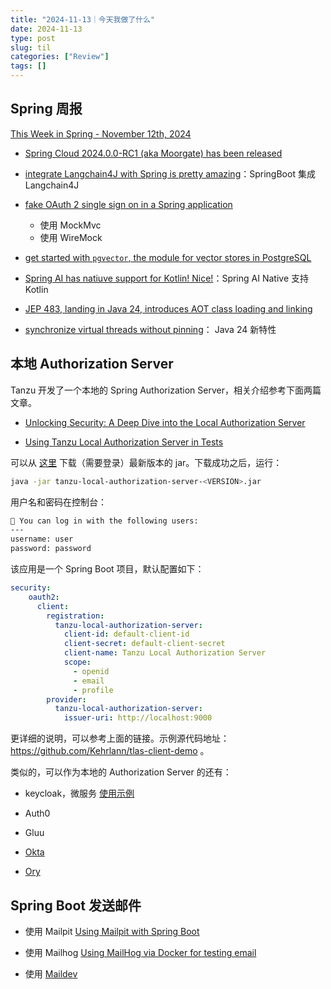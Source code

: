 ```yaml
---
title: "2024-11-13｜今天我做了什么"
date: 2024-11-13
type: post
slug: til
categories: ["Review"]
tags: []
---
```


## Spring 周报

[This Week in Spring - November 12th, 2024](https://spring.io/blog/2024/11/12/this-week-in-spring-november-12th-2024)

- [Spring Cloud 2024.0.0-RC1 (aka Moorgate) has been released](https://spring.io/blog/2024/11/08/spring-cloud-2024-0-0-rc1-aka-moorgate-has-been-released)
- [integrate Langchain4J with Spring is pretty amazing](https://javaetmoi.com/2024/11/integrer-un-chatbot-dans-une-webapp-java-avec-langchain4j/)：SpringBoot 集成 Langchain4J
- [fake OAuth 2 single sign on in a Spring application](https://blogs.vmware.com/tanzu/faking-oauth2-single-sign-on-in-spring-3-ways/)
  - 使用 MockMvc
  - 使用 WireMock

- [get started with `pgvector`, the module for vector stores in PostgreSQL](https://www.youtube.com/watch?v=psxR23HOGbI)
- [Spring AI has natiuve support for Kotlin! Nice!](https://github.com/spring-projects/spring-ai/pull/1666)：Spring AI Native 支持 Kotlin
- [JEP 483, landing in Java 24, introduces AOT class loading and linking](https://openjdk.org/jeps/483)
- [synchronize virtual threads without pinning](https://openjdk.org/jeps/491)： Java 24 新特性



## 本地 Authorization Server

Tanzu 开发了一个本地的 Spring Authorization Server，相关介绍参考下面两篇文章。

- [Unlocking Security: A Deep Dive into the Local Authorization Server](https://blogs.vmware.com/tanzu/unlocking-security-a-deep-dive-into-the-local-authorization-server/)

- [Using Tanzu Local Authorization Server in Tests](https://techdocs.broadcom.com/us/en/vmware-tanzu/spring/tanzu-spring/commercial/spring-tanzu/local-auth-server-testing-local-auth-server.html)

可以从 [这里](https://packages.broadcom.com/artifactory/spring-enterprise/com/vmware/tanzu/spring/tanzu-local-authorization-server/) 下载（需要登录）最新版本的 jar。下载成功之后，运行：

```bash
java -jar tanzu-local-authorization-server-<VERSION>.jar
```

用户名和密码在控制台：

```bash
🧑 You can log in with the following users:
---
username: user
password: password
```

该应用是一个 Spring Boot 项目，默认配置如下：

```yaml
security:
    oauth2:
      client:
        registration:
          tanzu-local-authorization-server:
            client-id: default-client-id
            client-secret: default-client-secret
            client-name: Tanzu Local Authorization Server
            scope:
              - openid
              - email
              - profile
        provider:
          tanzu-local-authorization-server:
            issuer-uri: http://localhost:9000
```

更详细的说明，可以参考上面的链接。示例源代码地址：https://github.com/Kehrlann/tlas-client-demo 。



类似的，可以作为本地的 Authorization Server 的还有：

- keycloak，微服务 [使用示例](https://github.com/sivaprasadreddy/spring-boot-microservices-course/blob/main/deployment/docker-compose/infra.yml)

- Auth0
- Gluu
- [Okta](https://developer.okta.com/)
- [Ory](https://www.ory.sh/)

## Spring Boot 发送邮件

- 使用 Mailpit [Using Mailpit with Spring Boot](https://dimitri.codes/spring-boot-mailpit/)
- 使用 Mailhog [Using MailHog via Docker for testing email](https://akrabat.com/using-mailhog-via-docker-for-testing-email/)

- 使用 [Maildev](https://github.com/maildev/maildev)

